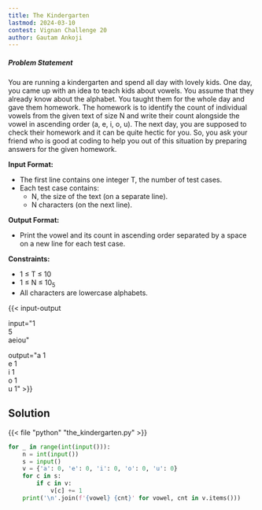 ```yaml
---
title: The Kindergarten
lastmod: 2024-03-10
contest: Vignan Challenge 20
author: Gautam Ankoji
---
```


##### Problem Statement

You are running a kindergarten and spend all day with lovely kids. One day, you came up with an idea to teach kids about vowels. You assume that they already know about the alphabet. You taught them for the whole day and gave them homework. The homework is to identify the count of individual vowels from the given text of size N and write their count alongside the vowel in ascending order (a, e, i, o, u). The next day, you are supposed to check their homework and it can be quite hectic for you. So, you ask your friend who is good at coding to help you out of this situation by preparing answers for the given homework.

**Input Format:**

* The first line contains one integer T, the number of test cases.
* Each test case contains:
  * N, the size of the text (on a separate line).
  * N characters (on the next line).

**Output Format:**

* Print the vowel and its count in ascending order separated by a space on a new line for each test case. 

**Constraints:**

* 1 ≤ T ≤ 10
* 1 ≤ N ≤ 10<sub>5</sub>
* All characters are lowercase alphabets.

{{< input-output

input="1</br>5</br>aeiou"

output="a 1</br>e 1</br>i 1</br>o 1</br>u 1" >}}

## Solution

<!-- **Approach:** -->

{{< file "python" "the_kindergarten.py" >}}

```py
for _ in range(int(input())):
    n = int(input())
    s = input()
    v = {'a': 0, 'e': 0, 'i': 0, 'o': 0, 'u': 0}
    for c in s:
        if c in v:
            v[c] += 1
    print('\n'.join(f'{vowel} {cnt}' for vowel, cnt in v.items()))
```
